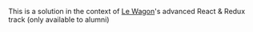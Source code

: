 This is a solution in the context of [Le Wagon](https://www.lewagon.com/)'s advanced React & Redux track (only available to alumni)
